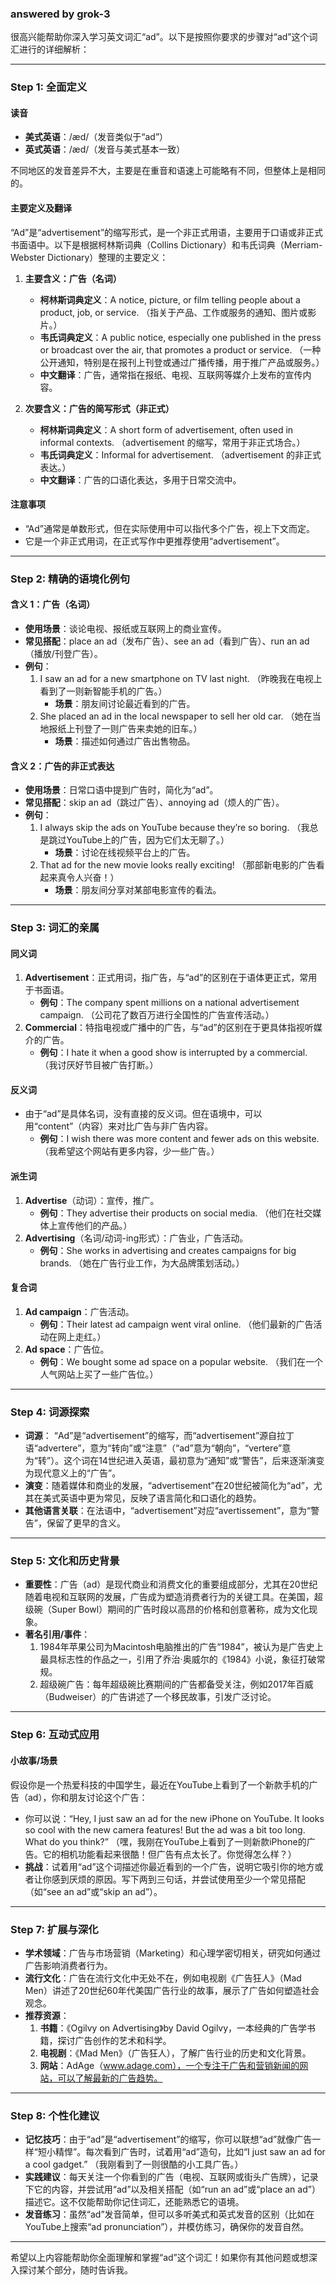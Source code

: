 ### answered by grok-3
很高兴能帮助你深入学习英文词汇“ad”。以下是按照你要求的步骤对“ad”这个词汇进行的详细解析：

---

### Step 1: 全面定义

#### 读音
- **美式英语**：/æd/（发音类似于“ad”）
- **英式英语**：/æd/（发音与美式基本一致）
  
不同地区的发音差异不大，主要是在重音和语速上可能略有不同，但整体上是相同的。

#### 主要定义及翻译
“Ad”是“advertisement”的缩写形式，是一个非正式用语，主要用于口语或非正式书面语中。以下是根据柯林斯词典（Collins Dictionary）和韦氏词典（Merriam-Webster Dictionary）整理的主要定义：

1. **主要含义：广告（名词）**
   - **柯林斯词典定义**：A notice, picture, or film telling people about a product, job, or service. （指关于产品、工作或服务的通知、图片或影片。）
   - **韦氏词典定义**：A public notice, especially one published in the press or broadcast over the air, that promotes a product or service. （一种公开通知，特别是在报刊上刊登或通过广播传播，用于推广产品或服务。）
   - **中文翻译**：广告，通常指在报纸、电视、互联网等媒介上发布的宣传内容。

2. **次要含义：广告的简写形式（非正式）**
   - **柯林斯词典定义**：A short form of advertisement, often used in informal contexts. （advertisement 的缩写，常用于非正式场合。）
   - **韦氏词典定义**：Informal for advertisement. （advertisement 的非正式表达。）
   - **中文翻译**：广告的口语化表达，多用于日常交流中。

#### 注意事项
- “Ad”通常是单数形式，但在实际使用中可以指代多个广告，视上下文而定。
- 它是一个非正式用词，在正式写作中更推荐使用“advertisement”。

---

### Step 2: 精确的语境化例句

#### 含义 1：广告（名词）
- **使用场景**：谈论电视、报纸或互联网上的商业宣传。
- **常见搭配**：place an ad（发布广告）、see an ad（看到广告）、run an ad（播放/刊登广告）。
- **例句**：
  1. I saw an ad for a new smartphone on TV last night. （昨晚我在电视上看到了一则新智能手机的广告。）
     - **场景**：朋友间讨论最近看到的广告。
  2. She placed an ad in the local newspaper to sell her old car. （她在当地报纸上刊登了一则广告来卖她的旧车。）
     - **场景**：描述如何通过广告出售物品。

#### 含义 2：广告的非正式表达
- **使用场景**：日常口语中提到广告时，简化为“ad”。
- **常见搭配**：skip an ad（跳过广告）、annoying ad（烦人的广告）。
- **例句**：
  1. I always skip the ads on YouTube because they’re so boring. （我总是跳过YouTube上的广告，因为它们太无聊了。）
     - **场景**：讨论在线视频平台上的广告。
  2. That ad for the new movie looks really exciting! （那部新电影的广告看起来真令人兴奋！）
     - **场景**：朋友间分享对某部电影宣传的看法。

---

### Step 3: 词汇的亲属

#### 同义词
1. **Advertisement**：正式用词，指广告，与“ad”的区别在于语体更正式，常用于书面语。
   - **例句**：The company spent millions on a national advertisement campaign. （公司花了数百万进行全国性的广告宣传活动。）
2. **Commercial**：特指电视或广播中的广告，与“ad”的区别在于更具体指视听媒介的广告。
   - **例句**：I hate it when a good show is interrupted by a commercial. （我讨厌好节目被广告打断。）

#### 反义词
- 由于“ad”是具体名词，没有直接的反义词。但在语境中，可以用“content”（内容）来对比广告与非广告内容。
  - **例句**：I wish there was more content and fewer ads on this website. （我希望这个网站有更多内容，少一些广告。）

#### 派生词
1. **Advertise**（动词）：宣传，推广。
   - **例句**：They advertise their products on social media. （他们在社交媒体上宣传他们的产品。）
2. **Advertising**（名词/动词-ing形式）：广告业，广告活动。
   - **例句**：She works in advertising and creates campaigns for big brands. （她在广告行业工作，为大品牌策划活动。）

#### 复合词
1. **Ad campaign**：广告活动。
   - **例句**：Their latest ad campaign went viral online. （他们最新的广告活动在网上走红。）
2. **Ad space**：广告位。
   - **例句**：We bought some ad space on a popular website. （我们在一个人气网站上买了一些广告位。）

---

### Step 4: 词源探索

- **词源**： “Ad”是“advertisement”的缩写，而“advertisement”源自拉丁语“advertere”，意为“转向”或“注意”（“ad”意为“朝向”，“vertere”意为“转”）。这个词在14世纪进入英语，最初意为“通知”或“警告”，后来逐渐演变为现代意义上的“广告”。
- **演变**：随着媒体和商业的发展，“advertisement”在20世纪被简化为“ad”，尤其在美式英语中更为常见，反映了语言简化和口语化的趋势。
- **其他语言关联**：在法语中，“advertisement”对应“avertissement”，意为“警告”，保留了更早的含义。

---

### Step 5: 文化和历史背景

- **重要性**：广告（ad）是现代商业和消费文化的重要组成部分，尤其在20世纪随着电视和互联网的发展，广告成为塑造消费者行为的关键工具。在美国，超级碗（Super Bowl）期间的广告时段以高昂的价格和创意著称，成为文化现象。
- **著名引用/事件**：
  1. 1984年苹果公司为Macintosh电脑推出的广告“1984”，被认为是广告史上最具标志性的作品之一，引用了乔治·奥威尔的《1984》小说，象征打破常规。
  2. 超级碗广告：每年超级碗比赛期间的广告都备受关注，例如2017年百威（Budweiser）的广告讲述了一个移民故事，引发广泛讨论。

---

### Step 6: 互动式应用

#### 小故事/场景
假设你是一个热爱科技的中国学生，最近在YouTube上看到了一个新款手机的广告（ad），你和朋友讨论这个广告：
- 你可以说：“Hey, I just saw an ad for the new iPhone on YouTube. It looks so cool with the new camera features! But the ad was a bit too long. What do you think?” （嘿，我刚在YouTube上看到了一则新款iPhone的广告。它的相机功能看起来很酷！但广告有点太长了。你觉得怎么样？）
- **挑战**：试着用“ad”这个词描述你最近看到的一个广告，说明它吸引你的地方或者让你感到厌烦的原因。写下两到三句话，并尝试使用至少一个常见搭配（如“see an ad”或“skip an ad”）。

---

### Step 7: 扩展与深化

- **学术领域**：广告与市场营销（Marketing）和心理学密切相关，研究如何通过广告影响消费者行为。
- **流行文化**：广告在流行文化中无处不在，例如电视剧《广告狂人》（Mad Men）讲述了20世纪60年代美国广告行业的故事，展示了广告如何塑造社会观念。
- **推荐资源**：
  1. **书籍**：《Ogilvy on Advertising》by David Ogilvy，一本经典的广告学书籍，探讨广告创作的艺术和科学。
  2. **电视剧**：《Mad Men》（广告狂人），了解广告行业的历史和文化背景。
  3. **网站**：AdAge（www.adage.com），一个专注于广告和营销新闻的网站，可以了解最新的广告趋势。

---

### Step 8: 个性化建议

- **记忆技巧**：由于“ad”是“advertisement”的缩写，你可以联想“ad”就像广告一样“短小精悍”。每次看到广告时，试着用“ad”造句，比如“I just saw an ad for a cool gadget.” （我刚看到了一则很酷的小工具广告。）
- **实践建议**：每天关注一个你看到的广告（电视、互联网或街头广告牌），记录下它的内容，并尝试用“ad”以及相关搭配（如“run an ad”或“place an ad”）描述它。这不仅能帮助你记住词汇，还能熟悉它的语境。
- **发音练习**：虽然“ad”发音简单，但可以多听美式和英式发音的区别（比如在YouTube上搜索“ad pronunciation”），并模仿练习，确保你的发音自然。

---

希望以上内容能帮助你全面理解和掌握“ad”这个词汇！如果你有其他问题或想深入探讨某个部分，随时告诉我。